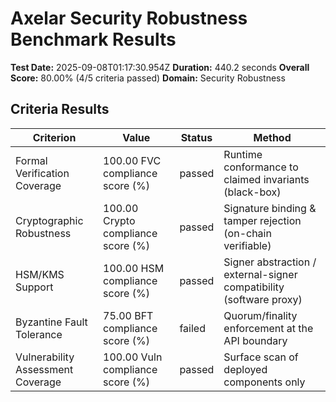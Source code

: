 # Axelar Security Robustness Benchmark Results

**Test Date:** 2025-09-08T01:17:30.954Z
**Duration:** 440.2 seconds
**Overall Score:** 80.00% (4/5 criteria passed)
**Domain:** Security Robustness

## Criteria Results

| Criterion | Value | Status | Method |
|-----------|-------|--------|--------|
| Formal Verification Coverage | 100.00 FVC compliance score (%) | passed | Runtime conformance to claimed invariants (black-box) |
| Cryptographic Robustness | 100.00 Crypto compliance score (%) | passed | Signature binding & tamper rejection (on-chain verifiable) |
| HSM/KMS Support | 100.00 HSM compliance score (%) | passed | Signer abstraction / external-signer compatibility (software proxy) |
| Byzantine Fault Tolerance | 75.00 BFT compliance score (%) | failed | Quorum/finality enforcement at the API boundary |
| Vulnerability Assessment Coverage | 100.00 Vuln compliance score (%) | passed | Surface scan of deployed components only |
